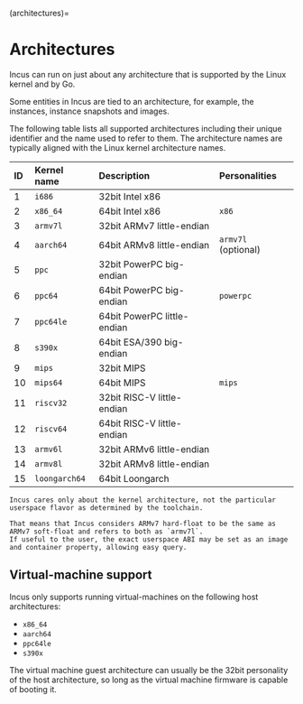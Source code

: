 (architectures)=
# Architectures

Incus can run on just about any architecture that is supported by the Linux kernel and by Go.

Some entities in Incus are tied to an architecture, for example, the instances, instance snapshots and images.

The following table lists all supported architectures including their unique identifier and the name used to refer to them.
The architecture names are typically aligned with the Linux kernel architecture names.

| ID   | Kernel name   | Description                 | Personalities       |
| :--- | :---          | :---                        | :---                |
| 1    | `i686`        | 32bit Intel x86             |                     |
| 2    | `x86_64`      | 64bit Intel x86             | `x86`               |
| 3    | `armv7l`      | 32bit ARMv7 little-endian   |                     |
| 4    | `aarch64`     | 64bit ARMv8 little-endian   | `armv7l` (optional) |
| 5    | `ppc`         | 32bit PowerPC big-endian    |                     |
| 6    | `ppc64`       | 64bit PowerPC big-endian    | `powerpc`           |
| 7    | `ppc64le`     | 64bit PowerPC little-endian |                     |
| 8    | `s390x`       | 64bit ESA/390 big-endian    |                     |
| 9    | `mips`        | 32bit MIPS                  |                     |
| 10   | `mips64`      | 64bit MIPS                  | `mips`              |
| 11   | `riscv32`     | 32bit RISC-V little-endian  |                     |
| 12   | `riscv64`     | 64bit RISC-V little-endian  |                     |
| 13   | `armv6l`      | 32bit ARMv6 little-endian   |                     |
| 14   | `armv8l`      | 32bit ARMv8 little-endian   |                     |
| 15   | `loongarch64` | 64bit Loongarch             |                     |

```{note}
Incus cares only about the kernel architecture, not the particular userspace flavor as determined by the toolchain.

That means that Incus considers ARMv7 hard-float to be the same as ARMv7 soft-float and refers to both as `armv7l`.
If useful to the user, the exact userspace ABI may be set as an image and container property, allowing easy query.
```

## Virtual-machine support

Incus only supports running virtual-machines on the following host architectures:

- `x86_64`
- `aarch64`
- `ppc64le`
- `s390x`

The virtual machine guest architecture can usually be the 32bit personality of the host architecture,
so long as the virtual machine firmware is capable of booting it.
